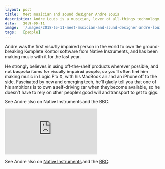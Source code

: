 ```yaml
---
layout: post
title:  Meet musician and sound designer Andre Louis
description: Andre Louis is a musician, lover of all-things technology, self-proclaimed geek and loves trying out new gear whenever he can get a hold of it.
date:   2018-05-11
image:  '/images/2018-05-11-meet-musician-and-sound-designer-andre-louis.jpg'
tags:   [people]
---
```


Andre was the first visually impaired person in the world to own the ground-breaking Komplete Kontrol software from Native Instruments, and has been making music with it for the last year. 

He strongly believes in using off-the-shelf products wherever possible, and not bespoke items for visually impaired people, so you’ll often find him making music in Logic Pro X, with his MacBook air and an iPhone off to the side. Fascinated by new and emerging tech, he’ll gladly tell you that one of his ambitions is to own a self-driving car when they become available, so he doesn’t have to rely on other people’s good will and transport to get to gigs.


See Andre also on Native Instruments and the BBC.

<p><iframe title="Andre Louis" src="https://www.youtube.com/embed/Q5pTfF-xFAU" loading="lazy" frameborder="0" allowfullscreen></iframe></p>

See Andre also on [Native Instruments](https://blog.native-instruments.com/talking-keyboards-with-andre-louis/) and the [BBC](https://www.bbc.co.uk/events/e4vgfx/live/cg3v4f).
